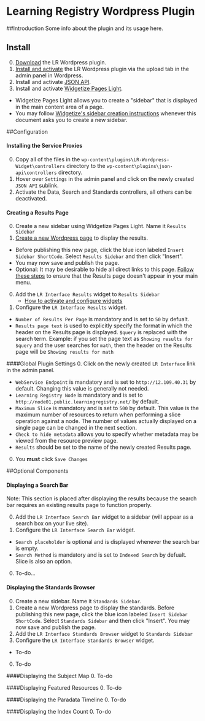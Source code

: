 Learning Registry Wordpress Plugin
===================
##Introduction
Some info about the plugin and its usage here.
## Install
0. [Download](https://github.com/mickmuzac/LR-Wordpress-Widget/archive/master.zip) the LR Wordpress plugin.
0. [Install and activate](http://codex.wordpress.org/Managing_Plugins#Installing_Plugins) the LR Wordpress plugin via the upload tab in the admin panel in Wordpress.
0. Install and activate [JSON API](http://wordpress.org/plugins/json-api/).
0. Install and activate [Widgetize Pages Light](http://wordpress.org/extend/plugins/widgetize-pages-light/).
  * Widgetize Pages Light allows you to create a "sidebar" that is displayed in the main content area of a page.
  * You may follow [Widgetize's sidebar creation instructions](http://otwthemes.com/online-documentation-widgetize-pages-light/) whenever this document asks you to create a new sidebar.

##Configuration

#### Installing the Service Proxies
0. Copy all of the files in the `wp-content\plugins\LR-Wordpress-Widget\controllers` directory to the `wp-content\plugins\json-api\controllers` directory.
0. Hover over `Settings` in the admin panel and click on the newly created `JSON API` sublink.
0. Activate the Data, Search and Standards controllers, all others can be deactivated.

#### Creating a Results Page
0. Create a new sidebar using Widgetize Pages Light. Name it `Results Sidebar`
0. [Create a new Wordpress page](http://codex.wordpress.org/Pages#Creating_Pages) to display the results.
  * Before publishing this new page, click the blue icon labeled `Insert Sidebar ShortCode`. Select `Results Sidebar` and then click "Insert".
  * You may now save and publish the page.
  * Optional: It may be desirable to hide all direct links to this page. [Follow these steps](http://en.support.wordpress.com/menus/) to ensure that the Results page doesn't appear in your main menu.
0. Add the `LR Interface Results` widget to `Results Sidebar`
   * [How to activate and configure widgets](http://en.support.wordpress.com/widgets/)
0. Configure the `LR Interface Results` widget.
  * `Number of Results Per Page` is mandatory and is set to `50` by defualt.
  * `Results page text` is used to explicitly specify the format in which the header on the Results page is displayed. `$query` is replaced with the search term. Example: if you set the page text as `Showing results for $query` and the user searches for `math`, then the header on the Results page will be `Showing results for math`

####Global Plugin Settings
0. Click on the newly created `LR Interface` link in the admin panel.
  * `WebService Endpoint` is mandatory and is set to `http://12.109.40.31` by default. Changing this value is generally not needed.
  * `Learning Registry Node` is mandatory and is set to `http://node01.public.learningregistry.net/` by default.
  * `Maximum Slice` is mandatory and is set to `500` by default. This value is the maximum number of resources to return when performing a slice operation against a node. The number of values actually displayed on a single page can be changed in the next section.
  * `Check to hide metadata` allows you to specify whether metadata may be viewed from the resource preview page.
  * `Results` should be set to the name of the newly created Results page.
0. You **must** click `Save Changes`

##Optional Components

#### Displaying a Search Bar
Note: This section is placed after displaying the results because the search bar requires an existing results page to function properly.

0. Add the `LR Interface Search Bar` widget to a sidebar (will appear as a search box on your live site).
0. Configure the `LR Interface Search Bar` widget.
  * `Search placeholder` is optional and is displayed whenever the search bar is empty.
  * `Search Method` is mandatory and is set to `Indexed Search` by defualt. Slice is also an option.
0. To-do...

#### Displaying the Standards Browser
0. Create a new sidebar. Name it `Standards Sidebar`.
0. Create a new Wordpress page to display the standards. Before publishing this new page, click the blue icon labeled `Insert Sidebar ShortCode`. Select `Standards Sidebar` and then click "Insert". You may now save and publish the page.
0. Add the `LR Interface Standards Browser` widget to `Standards Sidebar`
0. Configure the `LR Interface Standards Browser` widget.
  * To-do
0. To-do

####Displaying the Subject Map
0. To-do

####Displaying Featured Resources
0. To-do

####Displaying the Paradata Timeline
0. To-do

####Displaying the Index Count
0. To-do



